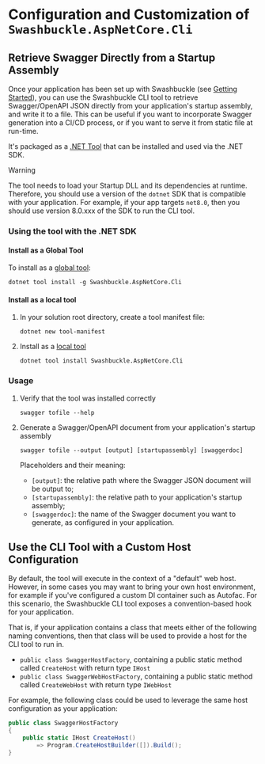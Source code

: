# Configuration and Customization of `Swashbuckle.AspNetCore.Cli`

## Retrieve Swagger Directly from a Startup Assembly

Once your application has been set up with Swashbuckle (see [Getting Started](../README.md#getting-started)), you can
use the Swashbuckle CLI tool to retrieve Swagger/OpenAPI JSON directly from your application's startup assembly, and write
it to a file. This can be useful if you want to incorporate Swagger generation into a CI/CD process, or if you want to serve
it from static file at run-time.

It's packaged as a [.NET Tool](https://learn.microsoft.com/dotnet/core/tools/global-tools) that can be installed and used via the .NET SDK.

> [!WARNING]
> The tool needs to load your Startup DLL and its dependencies at runtime. Therefore, you should use a version of the `dotnet` SDK
> that is compatible with your application. For example, if your app targets `net8.0`, then you should use version 8.0.xxx of the SDK
> to run the CLI tool.

### Using the tool with the .NET SDK

#### Install as a Global Tool

To install as a [global tool](https://learn.microsoft.com/dotnet/core/tools/global-tools#install-a-global-tool):

```terminal
dotnet tool install -g Swashbuckle.AspNetCore.Cli
```

#### Install as a local tool

1. In your solution root directory, create a tool manifest file:

    ```terminal
    dotnet new tool-manifest
    ```

2. Install as a [local tool](https://learn.microsoft.com/dotnet/core/tools/global-tools#install-a-local-tool)

    ```terminal
    dotnet tool install Swashbuckle.AspNetCore.Cli
    ```

### Usage

1. Verify that the tool was installed correctly

    ```termainal
    swagger tofile --help
    ```

2. Generate a Swagger/OpenAPI document from your application's startup assembly

    ```terminal
    swagger tofile --output [output] [startupassembly] [swaggerdoc]
    ```

    Placeholders and their meaning:
    * `[output]`: the relative path where the Swagger JSON document will be output to;
    * `[startupassembly]`: the relative path to your application's startup assembly;
    * `[swaggerdoc]`: the name of the Swagger document you want to generate, as configured in your application.

## Use the CLI Tool with a Custom Host Configuration

By default, the tool will execute in the context of a "default" web host. However, in some cases you may want to
bring your own host environment, for example if you've configured a custom DI container such as Autofac. For this
scenario, the Swashbuckle CLI tool exposes a convention-based hook for your application.

That is, if your application contains a class that meets either of the following naming conventions, then that class
will be used to provide a host for the CLI tool to run in.

* `public class SwaggerHostFactory`, containing a public static method called `CreateHost` with return type `IHost`
* `public class SwaggerWebHostFactory`, containing a public static method called `CreateWebHost` with return type `IWebHost`

For example, the following class could be used to leverage the same host configuration as your application:

```csharp
public class SwaggerHostFactory
{
    public static IHost CreateHost()
        => Program.CreateHostBuilder([]).Build();
}
```

